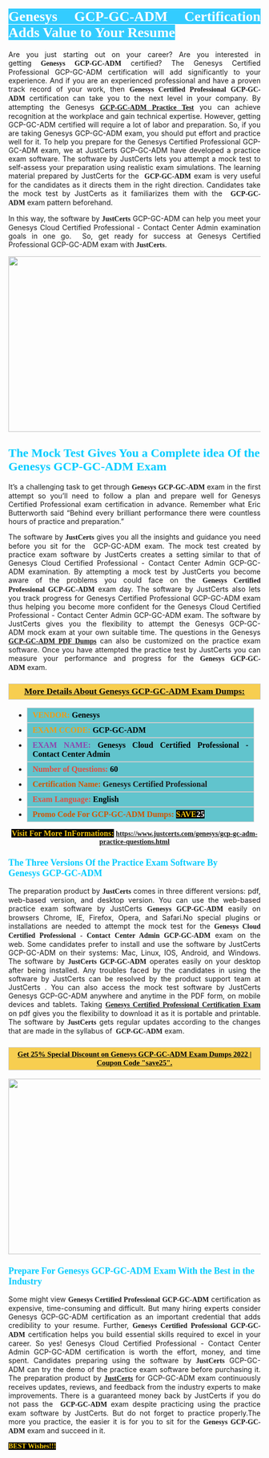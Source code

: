 <h1 style="text-align: justify;"><span style="color:#ffffff;"><span style="font-family:Georgia,serif;"><strong><span style="background-color:#33ccff;">Genesys GCP-GC-ADM Certification Adds Value to Your Resume</span></strong></span></span></h1>

<p style="text-align: justify;">Are you just starting out on your career? Are you interested in getting<span style="font-family:Georgia,serif;"><strong> Genesys GCP-GC-ADM</strong></span> certified? The Genesys Certified Professional GCP-GC-ADM certification will add significantly to your experience. And if you are an experienced professional and have a proven track record of your work, then <span style="font-family:Georgia,serif;"><strong>Genesys Certified Professional GCP-GC-ADM</strong></span> certification can take you to the next level in your company. By attempting the Genesys <span style="font-family:Georgia,serif;"><strong><a href="https://www.justcerts.com/genesys/gcp-gc-adm-practice-questions.html">GCP-GC-ADM Practice Test</a></strong></span> you can achieve recognition at the workplace and gain technical expertise. However, getting GCP-GC-ADM certified will require a lot of labor and preparation. So, if you are taking Genesys GCP-GC-ADM exam, you should put effort and practice well for it. To help you prepare for the Genesys Certified Professional GCP-GC-ADM exam, we at JustCerts GCP-GC-ADM have developed a practice exam software. The software by JustCerts lets you attempt a mock test to self-assess your preparation using realistic exam simulations. The learning material prepared by JustCerts for the <span style="font-family:Georgia,serif;"><strong> GCP-GC-ADM</strong></span> exam is very useful for the candidates as it directs them in the right direction. Candidates take the mock test by JustCerts as it familiarizes them with the <span style="font-family:Georgia,serif;"><strong> GCP-GC-ADM</strong></span> exam pattern beforehand.</p>

<p style="text-align: justify;">In this way, the software by <span style="font-size:14px;"><span style="font-family:Georgia,serif;"><strong>JustCerts</strong></span></span> GCP-GC-ADM can help you meet your Genesys Cloud Certified Professional - Contact Center Admin examination goals in one go.  So, get ready for success at Genesys Certified Professional GCP-GC-ADM exam with <span style="font-size:14px;"><span style="font-family:Georgia,serif;"><strong>JustCerts</strong></span></span>.</p>

<p style="text-align: center;"><a href="https://www.justcerts.com/genesys/gcp-gc-adm-practice-questions.html"><img alt="" src="https://i.imgur.com/tWVNC2Y.jpg" style="width: 720px; height: 350px;" /></a></p>

<h2 style="margin-right:0in; margin-left:0in"><span style="color:#00ccff;"><span style="font-family:Georgia,serif;"><strong><span style="font-size:18pt">The Mock Test Gives You a Complete idea Of the Genesys GCP-GC-ADM Exam</span></strong></span></span></h2>

<p style="text-align: justify;">It’s a challenging task to get through <span style="font-family:Georgia,serif;"><strong>Genesys GCP-GC-ADM </strong></span>exam in the first attempt so you’ll need to follow a plan and prepare well for Genesys Certified Professional exam certification in advance. Remember what Eric Butterworth said “Behind every brilliant performance there were countless hours of practice and preparation.”</p>

<p style="text-align: justify;">The software by <span style="font-size:14px;"><span style="font-family:Georgia,serif;"><strong>JustCerts</strong></span></span> gives you all the insights and guidance you need before you sit for the  GCP-GC-ADM exam. The mock test created by practice exam software by JustCerts creates a setting similar to that of Genesys Cloud Certified Professional - Contact Center Admin GCP-GC-ADM examination. By attempting a mock test by JustCerts you become aware of the problems you could face on the <span style="font-family:Georgia,serif;"><strong>Genesys Certified Professional GCP-GC-ADM</strong></span> exam day. The software by JustCerts also lets you track progress for Genesys Certified Professional GCP-GC-ADM exam thus helping you become more confident for the Genesys Cloud Certified Professional - Contact Center Admin GCP-GC-ADM exam. The software by JustCerts gives you the flexibility to attempt the Genesys GCP-GC-ADM mock exam at your own suitable time. The questions in the Genesys <strong><span style="font-family:Georgia,serif;"><a href="https://www.justcerts.com/genesys/gcp-gc-adm-practice-questions.html">GCP-GC-ADM PDF Dumps</a></span></strong> can also be customized on the practice exam software. Once you have attempted the practice test by JustCerts you can measure your performance and progress for the <span style="font-family:Georgia,serif;"><strong>Genesys GCP-GC-ADM</strong></span> exam.</p>

<h3 style="background: #f7ce50; border: 1px solid rgb(204, 204, 204); padding: 5px 10px; text-align: center;"><span style="font-family:Georgia,serif;"><u><u><span style="color:#000000;"><span style="font-size:11pt"><span style="line-height:normal"><b><span style="font-size:13.0pt"><span cambria="">More Details About Genesys GCP-GC-ADM Exam Dumps:</span></span></b></span></span></span></u></u></span></h3>

<ul>
	<li style="margin:0cm 10pt">
	<div style="background:#61c4cd; border: 1px solid rgb(204, 204, 204); padding: 5px 10px; text-align: justify;"><span style="font-family:Georgia,serif;"><span style="font-size:11pt"><span style="line-height:normal"><b><span style="font-size:12.0pt"><span new="" roman="" times=""><span style="color:#f39c12;">VENDOR:</span> <span style="color:#000000;">Genesys</span></span></span></b></span></span></span></div>
	</li>
	<li style="margin:0cm 10pt">
	<div style="background: #61c4cd; border: 1px solid rgb(204, 204, 204); padding: 5px 10px; text-align: justify;"><span style="font-family:Georgia,serif;"><span style="font-size:11pt"><span style="line-height:normal"><b><span style="font-size:12.0pt"><span new="" roman="" times=""><span style="color:#f39c12;">EXAM CCODE:</span> <span style="color:#000000;">GCP-GC-ADM</span></span></span></b></span></span></span></div>
	</li>
	<li style="margin:0cm 10pt">
	<div style="background: #61c4cd; border: 1px solid rgb(204, 204, 204); padding: 5px 10px; text-align: justify;"><span style="font-family:Georgia,serif;"><span style="font-size:11pt"><span style="line-height:normal"><b><span style="font-size:12.0pt"><span new="" roman="" times=""><span style="color:#8e44ad;">EXAM NAME:</span> <span style="color:#000000;">Genesys Cloud Certified Professional - Contact Center Admin</span></span></span></b></span></span></span></div>
	</li>
	<li style="margin:0cm 10pt">
	<div style="background: #61c4cd; border: 1px solid rgb(204, 204, 204); padding: 5px 10px;"><span style="font-family:Georgia,serif;"><span style="font-size:11pt"><span style="line-height:normal"><b><span style="font-size:12.0pt"><span new="" roman="" times=""><span style="color:#e74c3c;">Number of Questions:</span><span style="color:#000000;"><span style="color:#f1c40f;"> </span>60</span></span></span></b></span></span></span></div>
	</li>
	<li style="margin:0cm 10pt">
	<div style="background: #61c4cd; border: 1px solid rgb(204, 204, 204); padding: 5px 10px; text-align: justify;"><span style="font-family:Georgia,serif;"><span style="font-size:11pt"><span style="line-height:normal"><b><span style="font-size:12.0pt"><span new="" roman="" times=""><span style="color:#d35400;">Certification Name:</span> Genesys Certified Professional</span></span></b></span></span></span></div>
	</li>
	<li style="margin:0cm 10pt">
	<div style="background: #61c4cd; border: 1px solid rgb(204, 204, 204); padding: 5px 10px; text-align: justify;"><span style="font-family:Georgia,serif;"><span style="font-size:11pt"><span style="line-height:normal"><b><span style="font-size:12.0pt"><span new="" roman="" times=""><span style="color:#e74c3c;">Exam Language:</span> <span style="color:#000000;">English</span></span></span></b></span></span></span></div>
	</li>
	<li style="margin:0cm 10pt">
	<div style="background: #61c4cd; border: 1px solid rgb(204, 204, 204); padding: 5px 10px;"><span style="font-family:Georgia,serif;"><span style="font-size:11pt"><span style="line-height:normal"><b><span style="font-size:12.0pt"><span new="" roman="" times=""><span style="color:#d35400;">Promo Code For GCP-GC-ADM Dumps:</span><span style="color:#f1c40f;"> <span style="background-color:#000000;">SAVE</span></span><span style="color:#ffffff;"><span style="background-color:#000000;">25</span></span></span></span></b></span></span></span></div>
	</li>
</ul>

<p style="text-align: center;"><span style="font-family:Georgia,serif;"><strong><span style="font-size:16px;"><span style="color:#f1c40f;"><span style="background-color:#000000;">Visit For More InFormations:</span></span></span> <a href="https://www.justcerts.com/genesys/gcp-gc-adm-practice-questions.html">https://www.justcerts.com/genesys/gcp-gc-adm-practice-questions.html</a></strong></span></p>

<h3 style="margin-right:0in; margin-left:0in"><span style="color:#00ccff;"><span style="font-family:Georgia,serif;"><strong><span style="font-size:13.5pt">The Three Versions Of the Practice Exam Software By Genesys GCP-GC-ADM</span></strong></span></span></h3>

<p style="text-align: justify;">The preparation product by <span style="font-size:14px;"><span style="font-family:Georgia,serif;"><strong>JustCerts</strong></span></span> comes in three different versions: pdf, web-based version, and desktop version. You can use the web-based practice exam software by JustCerts <span style="font-family:Georgia,serif;"><strong>Genesys GCP-GC-ADM</strong></span> easily on browsers Chrome, IE, Firefox, Opera, and Safari.No special plugins or installations are needed to attempt the mock test for the <span style="font-family:Georgia,serif;"><strong>Genesys Cloud Certified Professional - Contact Center Admin GCP-GC-ADM</strong></span> exam on the web. Some candidates prefer to install and use the software by JustCerts GCP-GC-ADM on their systems: Mac, Linux, IOS, Android, and Windows. The software by <span style="font-family:Georgia,serif;"><strong>JustCerts GCP-GC-ADM</strong></span> operates easily on your desktop after being installed. Any troubles faced by the candidates in using the software by JustCerts can be resolved by the product support team at JustCerts . You can also access the mock test software by JustCerts Genesys GCP-GC-ADM anywhere and anytime in the PDF form, on mobile devices and tablets. Taking <a href="https://www.justcerts.com/genesys/genesys-certified-professional-certification-exams.html"><span style="font-family:Georgia,serif;"><strong>Genesys Certified Professional Certification Exam</strong></span></a> on pdf gives you the flexibility to download it as it is portable and printable. The software by <span style="font-size:14px;"><span style="font-family:Georgia,serif;"><strong>JustCerts</strong></span></span> gets regular updates according to the changes that are made in the syllabus of <span style="font-family:Georgia,serif;"><strong> GCP-GC-ADM</strong></span> exam.</p>

<h3 style="background: rgb(247, 206, 80); border: 1px solid rgb(204, 204, 204); padding: 5px 10px; text-align: center;"><span style="font-family:Georgia,serif;"><u><span style="color:#000000;"><span style="font-size:11pt;"><span style="line-height:normal;"><b><span cambria="">Get 25% Special Discount on Genesys GCP-GC-ADM Exam Dumps 2022 | Coupon Code "save25".</span></b></span></span></span></u></span></h3>

<p style="text-align: center;"><a href="https://www.justcerts.com/genesys/gcp-gc-adm-practice-questions.html"><img alt="" src="https://i.imgur.com/fQyYzMS.jpg" style="width: 720px; height: 350px;" /></a></p>

<h3 style="margin-right:0in; margin-left:0in"><span style="color:#00ccff;"><span style="font-family:Georgia,serif;"><strong><span style="font-size:13.5pt">Prepare For Genesys GCP-GC-ADM Exam With the Best in the Industry</span></strong></span></span></h3>

<p style="text-align: justify;">Some might view <span style="font-family:Georgia,serif;"><strong>Genesys Certified Professional GCP-GC-ADM</strong></span> certification as expensive, time-consuming and difficult. But many hiring experts consider Genesys GCP-GC-ADM certification as an important credential that adds credibility to your resume. Further, <span style="font-family:Georgia,serif;"><strong>Genesys Certified Professional GCP-GC-ADM</strong></span> certification helps you build essential skills required to excel in your career. So yes! Genesys Cloud Certified Professional - Contact Center Admin GCP-GC-ADM certification is worth the effort, money, and time spent. Candidates preparing using the software by <span style="font-size:14px;"><span style="font-family:Georgia,serif;"><strong>JustCerts</strong></span></span> GCP-GC-ADM can try the demo of the practice exam software before purchasing it. The preparation product by <a href="https://www.justcerts.com/"><span style="font-size:14px;"><span style="font-family:Georgia,serif;"><strong>JustCerts</strong></span></span></a> for GCP-GC-ADM exam continuously receives updates, reviews, and feedback from the industry experts to make improvements. There is a guaranteed money back by JustCerts if you do not pass the <span style="font-family:Georgia,serif;"><strong> GCP-GC-ADM</strong></span> exam despite practicing using the practice exam software by JustCerts. But do not forget to practice properly.The more you practice, the easier it is for you to sit for the <span style="font-family:Georgia,serif;"><strong>Genesys GCP-GC-ADM</strong></span> exam and succeed in it.</p>

<p style="text-align: justify;"><span style="color:#f1c40f;"><span style="font-size:14px;"><span style="font-family:Georgia,serif;"><strong><span style="background-color:#000000;">BEST Wishes!!!</span></strong></span></span></span></p>
